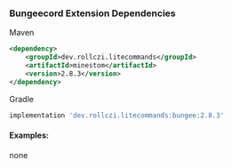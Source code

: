 ### Bungeecord Extension Dependencies
Maven
```xml
<dependency>
    <groupId>dev.rollczi.litecommands</groupId>
    <artifactId>minestom</artifactId>
    <version>2.8.3</version>
</dependency>
```
Gradle
```groovy
implementation 'dev.rollczi.litecommands:bungee:2.8.3'
```

#### Examples:
none